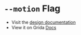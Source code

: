 # `--motion` Flag

- Visit the [design documentation](../docs/--motion.md)
- View it on Grida [Docs](https://grida.co/docs/flags/--motion)
